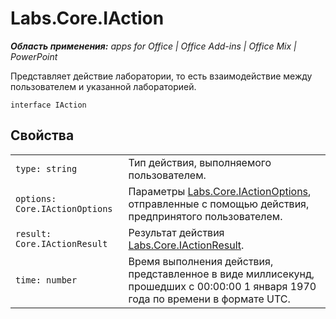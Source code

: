 
# Labs.Core.IAction

 _**Область применения:** apps for Office | Office Add-ins | Office Mix | PowerPoint_

Представляет действие лаборатории, то есть взаимодействие между пользователем и указанной лабораторией.

```
interface IAction
```


## Свойства


|||
|:-----|:-----|
| `type: string`|Тип действия, выполняемого пользователем.|
| `options: Core.IActionOptions`|Параметры [Labs.Core.IActionOptions](../../reference/office-mix/labs.core.iactionoptions.md), отправленные с помощью действия, предпринятого пользователем.|
| `result: Core.IActionResult`|Результат действия [Labs.Core.IActionResult](../../reference/office-mix/labs.core.iactionresult.md).|
| `time: number`|Время выполнения действия, представленное в виде миллисекунд, прошедших с 00:00:00 1 января 1970 года по времени в формате UTC.|
